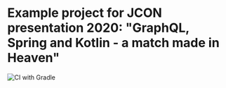 # Example project for JCON presentation 2020: "GraphQL, Spring and Kotlin - a match made in Heaven"

![CI with Gradle](https://github.com/rbraeunlich/graphql-spring-kotlin/workflows/CI%20with%20Gradle/badge.svg)
